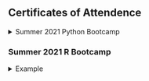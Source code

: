 ## Certificates of Attendence

<details close>
<summary> Summer 2021 Python Bootcamp </summary>
  
[Brandon William](https://www.palmetto.clemson.edu/palmetto/images/training/2021_summer_python/bew3.JPG)
  
</details>


### Summer 2021 R Bootcamp

<details>
<summary>Example</summary>
[abc](https://apaskulin.github.io/waxtechnical/images/pup.jpg")
</details>
